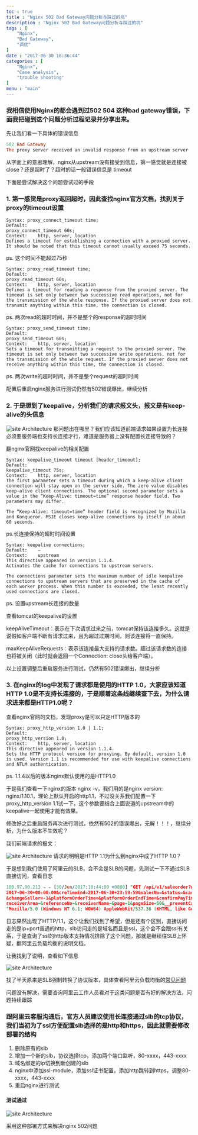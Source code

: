 ```yaml
---
toc : true
title : "Nginx 502 Bad Gateway问题分析与踩过的坑"
description : "Nginx 502 Bad Gateway问题分析与踩过的坑"
tags : [
    "Nginx",
    "Bad Gateway",
	"调优"
]
date : "2017-06-30 18:36:44"
categories : [
    "Nginx",
	"Case analysis",
	"trouble shooting"
]
menu : "main"
---
```


### 我相信使用Nginx的都会遇到过502 504 这种bad gateway错误，下面我把碰到这个问题分析过程记录并分享出来。

先让我们看一下具体的错误信息
``` prolog
502 Bad Gateway
The proxy server received an invalid response from an upstream server
```
从字面上的意思理解，nginx从upstream没有接受到信息，第一感觉就是连接被close？还是超时了？超时的话一般错误信息是 timeout

下面是尝试解决这个问题尝试过的手段
### 1. 第一感觉是proxy返回超时，因此查找nginx官方文档，找到关于proxy的timeout设置
``` nginx
Syntax:	proxy_connect_timeout time;
Default:	
proxy_connect_timeout 60s;
Context:	http, server, location
Defines a timeout for establishing a connection with a proxied server. It should be noted that this timeout cannot usually exceed 75 seconds.
```
ps. 这个时间不能超过75秒
``` nginx
Syntax:	proxy_read_timeout time;
Default:	
proxy_read_timeout 60s;
Context:	http, server, location
Defines a timeout for reading a response from the proxied server. The timeout is set only between two successive read operations, not for the transmission of the whole response. If the proxied server does not transmit anything within this time, the connection is closed.
```
ps. 两次read的超时时间，并不是整个的response的超时时间
``` nginx
Syntax:	proxy_send_timeout time;
Default:	
proxy_send_timeout 60s;
Context:	http, server, location
Sets a timeout for transmitting a request to the proxied server. The timeout is set only between two successive write operations, not for the transmission of the whole request. If the proxied server does not receive anything within this time, the connection is closed.
```

ps. 两次write的超时时间，并不是整个request的超时时间

配置后重启nginx服务进行测试仍然有502错误爆出，继续分析

### 2. 于是想到了keepalive，分析我们的请求报文头，报文是有keep-alive的头信息
![site Architecture](/img/nginx/2.jpg)
那问题出在哪里？我们应该知道前端请求如果设置为长连接必须要服务端也支持长连接才行，难道是服务器上没有配置长连接导致的？

翻nginx官网找keepalive的相关配置
``` nginx
Syntax:	keepalive_timeout timeout [header_timeout];
Default:	
keepalive_timeout 75s;
Context:	http, server, location
The first parameter sets a timeout during which a keep-alive client connection will stay open on the server side. The zero value disables keep-alive client connections. The optional second parameter sets a value in the “Keep-Alive: timeout=time” response header field. Two parameters may differ.

The “Keep-Alive: timeout=time” header field is recognized by Mozilla and Konqueror. MSIE closes keep-alive connections by itself in about 60 seconds.
```
ps.长连接保持的超时时间设置
``` nginx
Syntax:	keepalive connections;
Default:	—
Context:	upstream
This directive appeared in version 1.1.4.
Activates the cache for connections to upstream servers.

The connections parameter sets the maximum number of idle keepalive connections to upstream servers that are preserved in the cache of each worker process. When this number is exceeded, the least recently used connections are closed.
```
ps. 设置upstream长连接的数量

查看tomcat的keepalive的设置

keepAliveTimeout：表示在下次请求过来之前，tomcat保持该连接多久。这就是说假如客户端不断有请求过来，且为超过过期时间，则该连接将一直保持。

maxKeepAliveRequests：表示该连接最大支持的请求数。超过该请求数的连接也将被关闭（此时就会返回一个Connection: close头给客户端）。

以上设置调整后重启服务进行测试，仍然有502错误爆出，继续分析

### 3. 在nginx的log中发现了请求都是使用的HTTP 1.0，大家应该知道HTTP 1.0是不支持长连接的，于是顺着这条线继续查下去，为什么请求进来都是HTTP1.0呢？
查看nginx官网的文档，发现proxy是可以只定HTTP版本的
``` nginx
Syntax:	proxy_http_version 1.0 | 1.1;
Default:	
proxy_http_version 1.0;
Context:	http, server, location
This directive appeared in version 1.1.4.
Sets the HTTP protocol version for proxying. By default, version 1.0 is used. Version 1.1 is recommended for use with keepalive connections and NTLM authentication.
```
ps. 1.1.4以后的版本nginx默认使用的是HTTP1.0

于是我们查看一下nginx的版本 nginx -v，我们用的是nginx version: nginx/1.10.1，理论上默认开启的http1.1，不过没关系我们配置一下proxy_http_version 1.1试一下，这个参数要结合上面说道的upstream中的keepalive一起使用才能有效果。

修改好之后重启服务再次进行测试，依然有502的错误爆出，无解！！！，继续分析，为什么版本不生效呢？

我们前端请求的报文：

![site Architecture](/img/nginx/3.jpg)
请求的明明是HTTP 1.1为什么到nginx中成了HTTP 1.0？

于是想到我们使用了阿里云的SLB，会不会是SLB的问题，先测试一下不通过SLB直接访问，查看日志
``` prolog
100.97.90.213 - - [30/Jun/2017:10:44:09 +0800] "GET /api/v1/saleorder?dataSource=&salesStatus=01&shopNo=&carrierAssignStatus=&creTimeBegin=
2017-06-30+00:00:00&creTimeEnd=2017-06-30+23:59:59&salesNo=&status=&carrierStatus=&warehouseStatus=&dataTranslateStatus=&buyerAccount=&changeBuyer=-1
&changeSeller=-1&platformOrderTime=&platformOrderEndTime=&confirmPayTime=&confirmPayEndTime=&receiverMobile=&receiverProvince=&receiverCity=&
receiverArea=&referenceNo=&receiverName=&page=1&pageSize=50&__preventCache=1498790641974 HTTP/1.1" 200 105705 "https://erp-uat.jiuyescm.com/" 
"Mozilla/5.0 (Windows NT 6.1; WOW64) AppleWebKit/537.36 (KHTML, like Gecko) Chrome/50.0.2661.102 Safari/537.36"
```
日志果然出现了HTTP/1.1，这个让我们找到了希望，但是还有个区别，直接访问走的是ip+port普通的http，slb访问走的是域名而且是ssl，这个会不会跟ssl有关系，于是查询了ssl的http版本支持情况排除了这个问题，那就是继续往SLB上怀疑，翻阿里云负载均衡的说明文档。

让我找到了说明，查看如下信息

![site Architecture](/img/nginx/1.jpg)

找了半天原来是SLB强制转换了协议版本，具体查看阿里云负载均衡的[常见问题](https://help.aliyun.com/knowledge_detail/55201.html#httpversion "常见问题")


问题没有解决，需要咨询阿里云工作人员看对于这类问题是否有好的解决方法，问题持续跟踪

### 跟阿里云客服沟通后，官方人员建议使用长连接通过slb的tcp协议，我们当初为了ssl方便配置slb选择的是http和https，因此就需要修改部署的结构
1.  删除原有的slb
2.  增加一个新的slb，协议选择tcp，添加两个端口监听，80-xxxx，443-xxxx
3.  域名绑定的ip切换到新创建的slb
4.  nginx中添加ssl-module，添加ssl证书配置，添加http跳转到https，调整80-xxxx，443-xxxx
5. 重启nginx进行测试
#### 测试通过
![site Architecture](/img/nginx/4.jpg)

采用这种部署方式来解决nginx 502问题